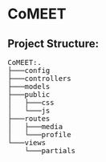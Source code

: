 # CoMEET
## Project Structure:
<pre>
CoMEET:.
├───config
├───controllers
├───models
├───public
│   ├───css
│   └───js
├───routes
│   ├───media
│   └───profile
└───views
    └───partials
</pre>
